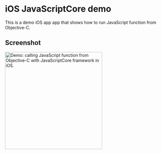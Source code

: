 # iOS JavaScriptCore demo

This is a demo iOS app app that shows how to run JavaScript function from Objective-C.


## Screenshot 

<img src='https://raw.github.com/evgenyneu/ios-javascriptcore-demo/master/javascriptcore_demo_ios.png' width='320' alt='Demo: calling JavaScript function from Objective-C with JavaScriptCore framework in iOS.'>
